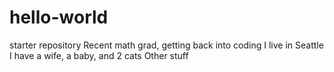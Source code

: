# hello-world
starter repository
Recent math grad, getting back into coding
I live in Seattle
I have a wife, a baby, and 2 cats
Other stuff
